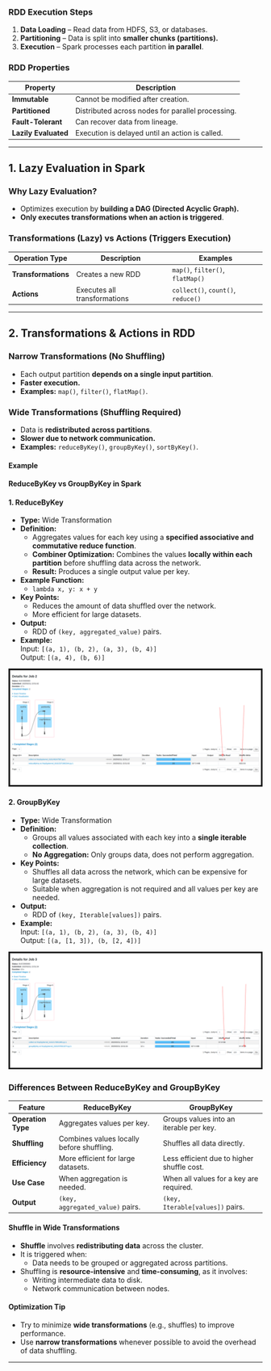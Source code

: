 ### **RDD Execution Steps**

1. **Data Loading** – Read data from HDFS, S3, or databases.
2. **Partitioning** – Data is split into **smaller chunks (partitions).**
3. **Execution** – Spark processes each partition **in parallel**.

### **RDD Properties**

| Property             | Description                                       |
| -------------------- | ------------------------------------------------- |
| **Immutable**        | Cannot be modified after creation.                |
| **Partitioned**      | Distributed across nodes for parallel processing. |
| **Fault-Tolerant**   | Can recover data from lineage.                    |
| **Lazily Evaluated** | Execution is delayed until an action is called.   |

--- 

## **1. Lazy Evaluation in Spark**

### **Why Lazy Evaluation?**

- Optimizes execution by **building a DAG (Directed Acyclic Graph).**
- **Only executes transformations when an action is triggered**.

### **Transformations (Lazy) vs Actions (Triggers Execution)**

| Operation Type      | Description                  | Examples                           |
| ------------------- | ---------------------------- | ---------------------------------- |
| **Transformations** | Creates a new RDD            | `map()`, `filter()`, `flatMap()`   |
| **Actions**         | Executes all transformations | `collect()`, `count()`, `reduce()` |

---

## **2. Transformations & Actions in RDD**

### **Narrow Transformations (No Shuffling)**

- Each output partition **depends on a single input partition**.
- **Faster execution.**
- **Examples:** `map()`, `filter()`, `flatMap()`.

### **Wide Transformations (Shuffling Required)**

- Data is **redistributed across partitions**.
- **Slower due to network communication.**
- **Examples:** `reduceByKey()`, `groupByKey()`, `sortByKey()`.

#### **Example**

#### **ReduceByKey vs GroupByKey in Spark**

#### **1. ReduceByKey**

- **Type:** Wide Transformation
- **Definition:**
    - Aggregates values for each key using a **specified associative and commutative reduce function**.
    - **Combiner Optimization:** Combines the values **locally within each partition** before shuffling data across the network.
    - **Result:** Produces a single output value per key.
- **Example Function:**
    - `lambda x, y: x + y`
- **Key Points:**
    - Reduces the amount of data shuffled over the network.
    - More efficient for large datasets.
- **Output:**
    - RDD of `(key, aggregated_value)` pairs.
- **Example:**  
    Input: `[(a, 1), (b, 2), (a, 3), (b, 4)]`  
    Output: `[(a, 4), (b, 6)]`

![ReduceByKey](Images/ReduceByKey.png)

#### **2. GroupByKey**

- **Type:** Wide Transformation
- **Definition:**
    - Groups all values associated with each key into a **single iterable collection**.
    - **No Aggregation:** Only groups data, does not perform aggregation.
- **Key Points:**
    - Shuffles all data across the network, which can be expensive for large datasets.
    - Suitable when aggregation is not required and all values per key are needed.
- **Output:**
    - RDD of `(key, Iterable[values])` pairs.
- **Example:**  
    Input: `[(a, 1), (b, 2), (a, 3), (b, 4)]`  
    Output: `[(a, [1, 3]), (b, [2, 4])]`

![GroupByKey](Images/GroupByKey.png)


### **Differences Between ReduceByKey and GroupByKey**

| Feature            | ReduceByKey                               | GroupByKey                                 |
| ------------------ | ----------------------------------------- | ------------------------------------------ |
| **Operation Type** | Aggregates values per key.                | Groups values into an iterable per key.    |
| **Shuffling**      | Combines values locally before shuffling. | Shuffles all data directly.                |
| **Efficiency**     | More efficient for large datasets.        | Less efficient due to higher shuffle cost. |
| **Use Case**       | When aggregation is needed.               | When all values for a key are required.    |
| **Output**         | `(key, aggregated_value)` pairs.          | `(key, Iterable[values])` pairs.           |
#### **Shuffle in Wide Transformations**

- **Shuffle** involves **redistributing data** across the cluster.
- It is triggered when:
	-  Data needs to be grouped or aggregated across partitions.
- Shuffling is **resource-intensive** and **time-consuming**, as it involves:
	- Writing intermediate data to disk.
    - Network communication between nodes.

#### **Optimization Tip**

- Try to minimize **wide transformations** (e.g., shuffles) to improve performance.
- Use **narrow transformations** whenever possible to avoid the overhead of data shuffling.

---
